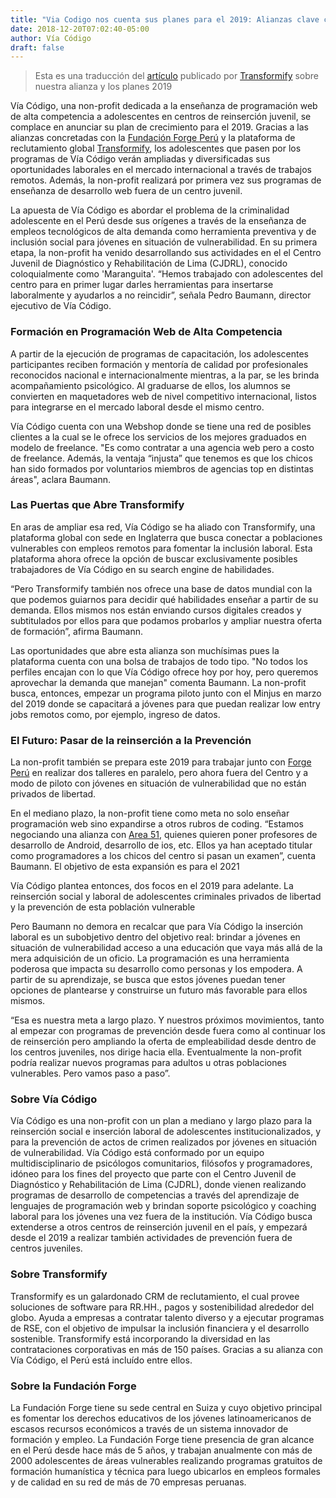 ```yaml
---
title: "Via Codigo nos cuenta sus planes para el 2019: Alianzas clave con Transformify y la Fundación Forge para trabajos remoto y capacitaciones preventivas."
date: 2018-12-20T07:02:40-05:00
author: Vía Código
draft: false
---
```


> Esta es una traducción del [artículo](https://www.transformify.org/blog/whats-hot/via-codigo-lays-down-its-growth-plan-key-alliance-with-transformify-to-empower-the-social-and-labour-reintegration-of-vulnerable) publicado por [Transformify](https://www.transformify.org) sobre nuestra alianza y los planes 2019

Vía Código, una non-profit dedicada a la enseñanza de programación web de alta competencia a adolescentes en centros de reinserción juvenil, se complace en anunciar su plan de crecimiento para el 2019. Gracias a las alianzas concretadas con la [Fundación Forge Perú](http://fondationforge.org) y la plataforma de reclutamiento global [Transformify](https://www.transformify.org), los adolescentes que pasen por los programas de Vía Código verán ampliadas y diversificadas sus oportunidades laborales en el mercado internacional a través de trabajos remotos. Además, la non-profit realizará por primera vez sus programas de enseñanza de desarrollo web fuera de un centro juvenil.

La apuesta de Vía Código es abordar el problema de la criminalidad adolescente en el Perú desde sus orígenes a través de la enseñanza de empleos tecnológicos de alta demanda como herramienta preventiva y de inclusión social para jóvenes en situación de vulnerabilidad. En su primera etapa, la non-profit ha venido desarrollando sus actividades en el el Centro Juvenil de Diagnóstico y Rehabilitación de Lima (CJDRL), conocido coloquialmente como 'Maranguita'. “Hemos trabajado con adolescentes del centro para en primer lugar darles herramientas para insertarse laboralmente y ayudarlos a no reincidir”, señala Pedro Baumann, director ejecutivo de Vía Código.

### Formación en Programación Web de Alta Competencia

A partir de la ejecución de programas de capacitación, los adolescentes participantes reciben formación y mentoría de calidad por profesionales reconocidos nacional e internacionalmente mientras, a la par, se les brinda acompañamiento psicológico. Al graduarse de ellos, los alumnos se convierten en maquetadores web de nivel competitivo internacional, listos para integrarse en el mercado laboral desde el mismo centro.

Vía Código cuenta con una Webshop donde se tiene una red de posibles clientes a la cual se le ofrece los servicios de los mejores graduados en modelo de freelance. "Es como contratar a una agencia web pero a costo de freelance. Además, la ventaja “injusta” que tenemos es que los chicos han sido formados por voluntarios miembros de agencias top en distintas áreas", aclara Baumann.

### Las Puertas que Abre Transformify

En aras de ampliar esa red, Vía Código se ha aliado con Transformify, una plataforma global con sede en Inglaterra que busca conectar a poblaciones vulnerables con empleos remotos para fomentar la inclusión laboral. Esta plataforma ahora ofrece la opción de buscar exclusivamente posibles trabajadores de Vía Código en su search engine de habilidades.

“Pero Transformify también nos ofrece una base de datos mundial con la que podemos guiarnos para decidir qué habilidades enseñar a partir de su demanda. Ellos mismos nos están enviando cursos digitales creados y subtitulados por ellos para que podamos probarlos y ampliar nuestra oferta de formación”, afirma Baumann.

Las oportunidades que abre esta alianza son muchísimas pues la plataforma cuenta con una bolsa de trabajos de todo tipo. "No todos los perfiles encajan con lo que Vía Código ofrece hoy por hoy, pero queremos aprovechar la demanda que manejan" comenta Baumann. La non-profit busca, entonces, empezar un programa piloto junto con el Minjus en marzo del 2019 donde se capacitará a jóvenes para que puedan realizar low entry jobs remotos como, por ejemplo, ingreso de datos.

### El Futuro: Pasar de la reinserción a la Prevención

La non-profit también se prepara este 2019 para trabajar junto con [Forge Perú](http://fondationforge.org) en realizar dos talleres en paralelo, pero ahora fuera del Centro y a modo de piloto con jóvenes en situación de vulnerabilidad que no están privados de libertad.

En el mediano plazo, la non-profit tiene como meta no solo enseñar programación web sino expandirse a otros rubros de coding. “Estamos negociando una alianza con [Area 51](https://area51.pe), quienes quieren poner profesores de desarrollo de Android, desarrollo de ios, etc. Ellos ya han aceptado titular como programadores a los chicos del centro si pasan un examen”, cuenta Baumann. El objetivo de esta expansión es para el 2021

Vía Código plantea entonces, dos focos en el 2019 para adelante. La reinserción social y laboral de adolescentes criminales privados de libertad y la prevención de esta población vulnerable

Pero Baumann no demora en recalcar que para Vía Código la inserción laboral es un subobjetivo dentro del objetivo real: brindar a jóvenes en situación de vulnerabilidad acceso a una educación que vaya más allá de la mera adquisición de un oficio. La programación es una herramienta poderosa que impacta su desarrollo como personas y los empodera. A partir de su aprendizaje, se busca que estos jóvenes puedan tener opciones de plantearse y construirse un futuro más favorable para ellos mismos.

“Esa es nuestra meta a largo plazo. Y nuestros próximos movimientos, tanto al empezar con programas de prevención desde fuera como al continuar los de reinserción pero ampliando la oferta de empleabilidad desde dentro de los centros juveniles, nos dirige hacia ella. Eventualmente la non-profit podría realizar nuevos programas para adultos u otras poblaciones vulnerables. Pero vamos paso a paso”.

### Sobre Vía Código

Vía Código es una non-profit con un plan a mediano y largo plazo para la reinserción social e inserción laboral de adolescentes institucionalizados, y para la prevención de actos de crimen realizados por jóvenes en situación de vulnerabilidad. Vía Código está conformado por un equipo multidisciplinario de psicólogos comunitarios, filósofos y programadores, idóneo para los fines del proyecto que parte con el Centro Juvenil de Diagnóstico y Rehabilitación de Lima (CJDRL), donde vienen realizando programas de desarrollo de competencias a través del aprendizaje de lenguajes de programación web y brindan soporte psicológico y coaching laboral para los jóvenes una vez fuera de la institución. Vía Código busca extenderse a otros centros de reinserción juvenil en el país, y empezará desde el 2019 a realizar también actividades de prevención fuera de centros juveniles.

### Sobre Transformify

Transformify es un galardonado CRM de reclutamiento, el cual provee soluciones de software para RR.HH., pagos y sostenibilidad alrededor del globo. Ayuda a empresas a contratar talento diverso y a ejecutar programas de RSE, con el objetivo de impulsar la inclusión financiera y el desarrollo sostenible. Transformify está incorporando la diversidad en las contrataciones corporativas en más de 150 países. Gracias a su alianza con Vía Código, el Perú está incluído entre ellos.

### Sobre la Fundación Forge

La Fundación Forge tiene su sede central en Suiza y cuyo objetivo principal es fomentar los derechos educativos de los jóvenes latinoamericanos de escasos recursos económicos a través de un sistema innovador de formación y empleo. La Fundación Forge tiene presencia de gran alcance en el Perú desde hace más de 5 años, y trabajan anualmente con más de 2000 adolescentes de áreas vulnerables realizando programas gratuitos de formación humanística y técnica para luego ubicarlos en empleos formales y de calidad en su red de más de 70 empresas peruanas.

